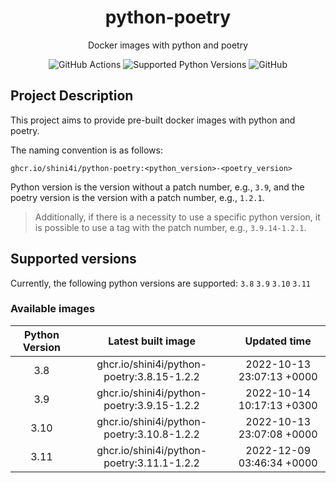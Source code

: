 <div align="center">

# python-poetry

Docker images with python and poetry

![GitHub Actions](https://img.shields.io/github/workflow/status/shini4i/python-poetry/Build%20and%20Publish%20docker%20images?style=plastic)
![Supported Python Versions](https://img.shields.io/badge/python-3.8%20%7C%203.9%20%7C%203.10%20%7C%203.11-blue?style=plastic)
![GitHub](https://img.shields.io/github/license/shini4i/python-poetry?style=plastic)

</div>

## Project Description

This project aims to provide pre-built docker images with python and poetry.

The naming convention is as follows:
```
ghcr.io/shini4i/python-poetry:<python_version>-<poetry_version>
```
Python version is the version without a patch number, e.g., `3.9`, and the poetry version is the version with a patch number, e.g., `1.2.1`.

> Additionally, if there is a necessity to use a specific python version, it is possible to use a tag with the patch number, e.g., `3.9.14-1.2.1`.

## Supported versions

Currently, the following python versions are supported: `3.8` `3.9` `3.10` `3.11`

### Available images
<!-- table_start -->
| Python Version |             Latest built image             |        Updated time       |
|:--------------:|:------------------------------------------:|:-------------------------:|
|      3.8       | ghcr.io/shini4i/python-poetry:3.8.15-1.2.2 | 2022-10-13 23:07:13 +0000 |
|      3.9       | ghcr.io/shini4i/python-poetry:3.9.15-1.2.2 | 2022-10-14 10:17:13 +0300 |
|      3.10      | ghcr.io/shini4i/python-poetry:3.10.8-1.2.2 | 2022-10-13 23:07:08 +0000 |
|      3.11      | ghcr.io/shini4i/python-poetry:3.11.1-1.2.2 | 2022-12-09 03:46:34 +0000 |
<!-- table_end -->
